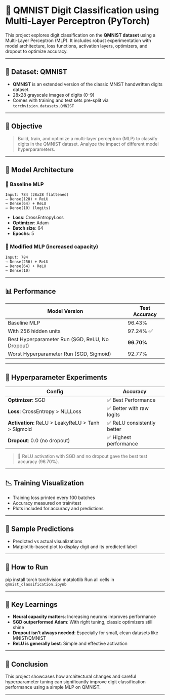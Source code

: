 # 🔢 QMNIST Digit Classification using Multi-Layer Perceptron (PyTorch)

This project explores digit classification on the **QMNIST dataset** using a Multi-Layer Perceptron (MLP). It includes robust experimentation with model architecture, loss functions, activation layers, optimizers, and dropout to optimize accuracy.

---


## 🧠 Dataset: QMNIST

* **QMNIST** is an extended version of the classic MNIST handwritten digits dataset.
* 28x28 grayscale images of digits (0–9)
* Comes with training and test sets pre-split via `torchvision.datasets.QMNIST`

---

## 🧪 Objective

> Build, train, and optimize a multi-layer perceptron (MLP) to classify digits in the QMNIST dataset. Analyze the impact of different model hyperparameters.

---

## 🔧 Model Architecture

### 🔹 Baseline MLP

```
Input: 784 (28x28 flattened)
→ Dense(128) + ReLU
→ Dense(64) + ReLU
→ Dense(10) (logits)
```

* **Loss**: CrossEntropyLoss
* **Optimizer**: Adam
* **Batch size**: 64
* **Epochs**: 5

### 🔹 Modified MLP (increased capacity)

```
Input: 784
→ Dense(256) + ReLU
→ Dense(64) + ReLU
→ Dense(10)
```

---

## 📊 Performance

| Model Version                                   | Test Accuracy |
| ----------------------------------------------- | ------------- |
| Baseline MLP                                    | 96.43%        |
| With 256 hidden units                           | 97.24% ✅      |
| Best Hyperparameter Run (SGD, ReLU, No Dropout) | **96.70%**    |
| Worst Hyperparameter Run (SGD, Sigmoid)         | 92.77%        |

---

## 🔬 Hyperparameter Experiments

| Config                                            | Accuracy                   |
| ------------------------------------------------- | -------------------------- |
| **Optimizer**: SGD                                | ✅ Best Performance         |
| **Loss**: CrossEntropy > NLLLoss                  | ✅ Better with raw logits   |
| **Activation**: ReLU > LeakyReLU > Tanh > Sigmoid | ✅ ReLU consistently better |
| **Dropout**: 0.0 (no dropout)                     | ✅ Highest performance      |

> 🧠 ReLU activation with SGD and no dropout gave the best test accuracy (96.70%).

---

## 📉 Training Visualization

* Training loss printed every 100 batches
* Accuracy measured on train/test
* Plots included for accuracy and predictions

---

## 🧪 Sample Predictions

* Predicted vs actual visualizations
* Matplotlib-based plot to display digit and its predicted label

---

## 📌 How to Run
pip install torch torchvision matplotlib
Run all cells in `qmnist_classification.ipynb`

---

## 📘 Key Learnings

* **Neural capacity matters**: Increasing neurons improves performance
* **SGD outperformed Adam**: With right tuning, classic optimizers still shine
* **Dropout isn’t always needed**: Especially for small, clean datasets like MNIST/QMNIST
* **ReLU is generally best**: Simple and effective activation

---

## 🏁 Conclusion

This project showcases how architectural changes and careful hyperparameter tuning can significantly improve digit classification performance using a simple MLP on QMNIST.

---
